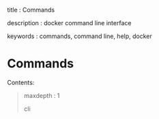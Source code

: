 title
:   Commands

description
:   docker command line interface

keywords
:   commands, command line, help, docker

# Commands

Contents:

> maxdepth
> :   1
>
> cli
